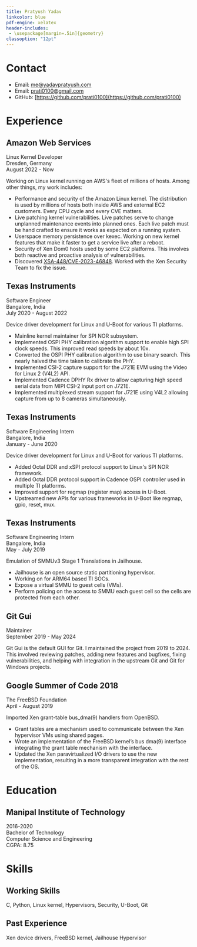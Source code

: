 ```yaml
---
title: Pratyush Yadav
linkcolor: blue
pdf-engine: xelatex
header-includes:
 - \usepackage[margin=.5in]{geometry}
classoption: "12pt"
---
```


# Contact

- Email: [me@yadavpratyush.com](mailto:me@yadavpratyush.com)
- Email: [prati0100@gmail.com](mailto:prati0100@gmail.com)
- GitHub: [https://github.com/prati0100](https://github.com/prati0100)

# Experience

## Amazon Web Services
Linux Kernel Developer  
Dresden, Germany  
August 2022 - Now

Working on Linux kernel running on AWS's fleet of millions of hosts. Among other
things, my work includes:

- Performance and security of the Amazon Linux kernel. The distribution is used
  by millions of hosts both inside AWS and external EC2 customers. Every CPU
  cycle and every CVE matters.
- Live patching kernel vulnerabilities. Live patches serve to change unplanned
  maintenance events into planned ones. Each live patch must be hand crafted to
  ensure it works as expected on a running system.
- Userspace memory persistence over kexec. Working on new kernel features that
  make it faster to get a service live after a reboot.
- Security of Xen Dom0 hosts used by some EC2 platforms. This involves both
  reactive and proactive analysis of vulnerabilities.
- Discovered
  [XSA-448/CVE-2023-46848](https://xenbits.xen.org/xsa/advisory-448.html).
  Worked with the Xen Security Team to fix the issue.

## Texas Instruments
Software Engineer  
Bangalore, India  
July 2020 - August 2022

Device driver development for Linux and U-Boot for various TI platforms.

- Mainline kernel maintainer for SPI NOR subsystem.
- Implemented OSPI PHY calibration algorithm support to enable high SPI clock
  speeds. This improved read speeds by about 10x.
- Converted the OSPI PHY calibration algorithm to use binary search. This nearly
  halved the time taken to calibrate the PHY.
- Implemented CSI-2 capture support for the J721E EVM using the Video for Linux 2
  (V4L2) API.
- Implemented Cadence DPHY Rx driver to allow capturing high speed serial data
  from MIPI CSI-2 input port on J721E.
- Implemented multiplexed stream support for J721E using V4L2 allowing capture
  from up to 8 cameras simultaneously.

## Texas Instruments
Software Engineering Intern  
Bangalore, India  
January - June 2020

Device driver development for Linux and U-Boot for various TI platforms.

- Added Octal DDR and xSPI protocol support to Linux's SPI NOR framework.
- Added Octal DDR protocol support in Cadence OSPI controller used in multiple
  TI platforms.
- Improved support for regmap (register map) access in U-Boot.
- Upstreamed new APIs for various frameworks in U-Boot like regmap, gpio, reset,
  mux.

## Texas Instruments
Software Engineering Intern  
Bangalore, India  
May - July 2019

Emulation of SMMUv3 Stage 1 Translations in Jailhouse.

- Jailhouse is an open source static partitioning hypervisor.
- Working on for ARM64 based TI SOCs.
- Expose a virtual SMMU to guest cells (VMs).
- Perform policing on the access to SMMU each guest cell so the cells are
  protected from each other.

## Git Gui
Maintainer  
September 2019 - May 2024

Git Gui is the default GUI for Git. I maintained the project from 2019 to 2024.
This involved reviewing patches, adding new features and bugfixes, fixing
vulnerabilities, and helping with integration in the upstream Git and Git for
Windows projects.

## Google Summer of Code 2018
The FreeBSD Foundation  
April - August 2019

Imported Xen grant-table bus_dma(9) handlers from OpenBSD.

- Grant tables are a mechanism used to communicate between the Xen hypervisor
  VMs using shared pages.
- Wrote an implementation of the FreeBSD kernel’s bus dma(9) interface
  integrating the grant table mechanism with the interface.
- Updated the Xen paravirtualized I/O drivers to use the new implementation,
  resulting in a more transparent integration with the rest of the OS.

# Education

## Manipal Institute of Technology
2016-2020  
Bachelor of Technology  
Computer Science and Engineering  
CGPA: 8.75

# Skills

## Working Skills
C, Python, Linux kernel, Hypervisors, Security, U-Boot, Git

## Past Experience
Xen device drivers, FreeBSD kernel, Jailhouse Hypervisor
